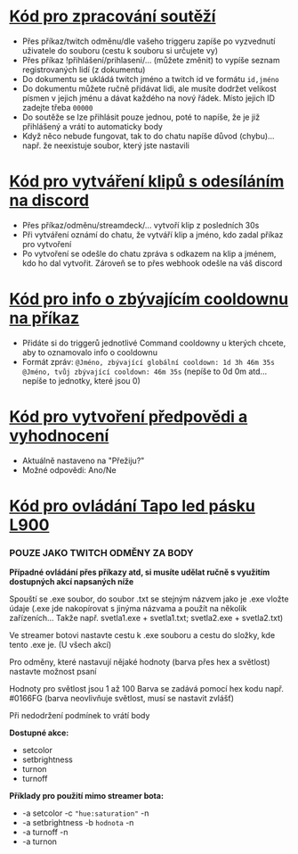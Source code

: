 # [Kód pro zpracování soutěží](https://github.com/ErrorCZE/StreamerBot_Scripty/blob/main/Sout%C4%9B%C5%BE.txt)
- Přes příkaz/twitch odměnu/dle vašeho triggeru zapíše po vyzvednutí uživatele do souboru (cestu k souboru si určujete vy)
- Přes příkaz !přihlášení/prihlaseni/... (můžete změnit) to vypíše seznam registrovaných lidí (z dokumentu)
- Do dokumentu se ukládá twitch jméno a twitch id ve formátu `id,jméno`
- Do dokumentu můžete ručně přidávat lidi, ale musíte dodržet velikost písmen v jejich jménu a dávat každého na nový řádek. Místo jejich ID zadejte třeba `00000`
- Do soutěže se lze přihlásit pouze jednou, poté to napíše, že je již přihlášený a vrátí to automaticky body
- Když něco nebude fungovat, tak to do chatu napíše důvod (chybu)... např. že neexistuje soubor, který jste nastavili


# [Kód pro vytváření klipů s odesíláním na discord](https://github.com/ErrorCZE/StreamerBot_Scripty/blob/main/Vytvo%C5%99en%C3%AD%20klipu.txt)
- Přes příkaz/odměnu/streamdeck/... vytvoří klip z posledních 30s
- Při vytváření oznámí do chatu, že vytváří klip a jméno, kdo zadal příkaz pro vytvoření
- Po vytvoření se odešle do chatu zpráva s odkazem na klip a jménem, kdo ho dal vytvořit. Zároveň se to přes webhook odešle na váš discord


# [Kód pro info o zbývajícím cooldownu na příkaz](https://github.com/ErrorCZE/StreamerBot_Scripty/blob/main/Cooldown%20info.txt)
- Přidáte si do triggerů jednotlivé Command cooldowny u kterých chcete, aby to oznamovalo info o cooldownu
- Formát zpráv:
`@Jméno, zbývající globální cooldown: 1d 3h 46m 35s`
`@Jméno, tvůj zbývající cooldown: 46m 35s`
(nepíše to 0d 0m atd... nepíše to jednotky, které jsou 0)


# [Kód pro vytvoření předpovědi a vyhodnocení](https://github.com/ErrorCZE/StreamerBot_Scripty/blob/main/P%C5%99edpov%C4%9B%C4%8F%20Ano-Ne.txt)
- Aktuálně nastaveno na "Přežiju?"
- Možné odpovědi: Ano/Ne

# [Kód pro ovládání Tapo led pásku L900](https://github.com/ErrorCZE/StreamerBot_Scripty/tree/main/L900%20TAPO%20Ovl%C3%A1d%C3%A1n%C3%AD)
### POUZE JAKO TWITCH ODMĚNY ZA BODY
**Případné ovládání přes příkazy atd, si musíte udělat ručně s využitím dostupných akcí napsaných níže**

Spouští se .exe soubor, do soubor .txt se stejným názvem jako je .exe vložte údaje
(.exe jde nakopírovat s jinýma názvama a použít na několik zařízeních... Takže např. svetla1.exe + svetla1.txt; svetla2.exe + svetla2.txt)

Ve streamer botovi nastavte cestu k .exe souboru a cestu do složky, kde tento .exe je. (U všech akcí)

Pro odměny, které nastavují nějaké hodnoty (barva přes hex a světlost) nastavte možnost psaní

Hodnoty pro světlost jsou 1 až 100
Barva se zadává pomocí hex kodu např. #0166FG (barva neovlivňuje světlost, musí se nastavit zvlášť)

Při nedodržení podmínek to vrátí body

**Dostupné akce:**
- setcolor
- setbrightness
- turnon
- turnoff

**Příklady pro použití mimo streamer bota:**
- -a setcolor -c `"hue:saturation"` -n
- -a setbrightness -b `hodnota` -n
- -a turnoff -n
- -a turnon
